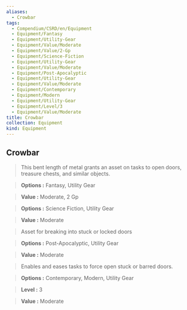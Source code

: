 ```yaml
---
aliases:
  - Crowbar
tags:
  - Compendium/CSRD/en/Equipment
  - Equipment/Fantasy
  - Equipment/Utility-Gear
  - Equipment/Value/Moderate
  - Equipment/Value/2-Gp
  - Equipment/Science-Fiction
  - Equipment/Utility-Gear
  - Equipment/Value/Moderate
  - Equipment/Post-Apocalyptic
  - Equipment/Utility-Gear
  - Equipment/Value/Moderate
  - Equipment/Contemporary
  - Equipment/Modern
  - Equipment/Utility-Gear
  - Equipment/Level/3
  - Equipment/Value/Moderate
title: Crowbar
collection: Equipment
kind: Equipment
---
```

## Crowbar    
    
>This bent length of metal grants an asset on tasks to open doors, treasure chests, and similar objects.    
> **Options :** Fantasy, Utility Gear    
> **Value :** Moderate, 2 Gp    
    
>    
> **Options :** Science Fiction, Utility Gear    
> **Value :** Moderate    
    
>Asset for breaking into stuck or locked doors    
> **Options :** Post-Apocalyptic, Utility Gear    
> **Value :** Moderate    
    
>Enables and eases tasks to force open stuck or barred doors.    
> **Options :** Contemporary, Modern, Utility Gear    
> **Level :** 3    
> **Value :** Moderate